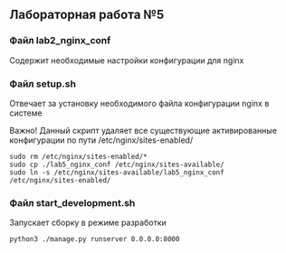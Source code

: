 ## Лабораторная работа №5

### Файл lab2_nginx_conf 
Содержит необходимые настройки конфигурации для nginx

### Файл setup.sh 
Отвечает за установку необходимого файла конфигурации nginx в системе

Важно! Данный скрипт удаляет все существующие активированные конфигурации по пути /etc/nginx/sites-enabled/
```
sudo rm /etc/nginx/sites-enabled/*
sudo cp ./lab5_nginx_conf /etc/nginx/sites-available/
sudo ln -s /etc/nginx/sites-available/lab5_nginx_conf /etc/nginx/sites-enabled/
```

### Файл start_development.sh 
Запускает сборку в режиме разработки
```
python3 ./manage.py runserver 0.0.0.0:8000
```


